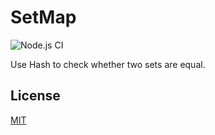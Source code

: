 # SetMap

![Node.js CI](https://github.com/yjl9903/SetMap/workflows/Node.js%20CI/badge.svg)

Use Hash to check whether two sets are equal.

## License

[MIT](https://github.com/yjl9903/XLex/blob/master/LICENSE)
